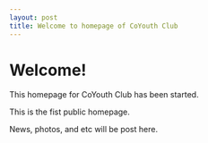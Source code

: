 ```yaml
---
layout: post
title: Welcome to homepage of CoYouth Club
---
```

# Welcome! 
This homepage for CoYouth Club has been started. 

This is the fist public homepage. 

News, photos, and etc will be post here. 